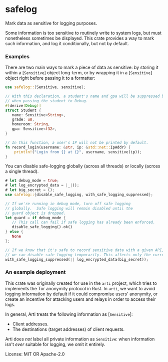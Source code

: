 # safelog

Mark data as sensitive for logging purposes.

Some information is too sensitive to routinely write to system logs, but
must nonetheless sometimes be displayed.  This crate provides a way to mark
such information, and log it conditionally, but not by default.

### Examples

There are two main ways to mark a piece of data as sensitive: by storing it
within a [`Sensitive`] object long-term, or by wrapping it in a
[`Sensitive`] object right before passing it to a formatter:

```rust
use safelog::{Sensitive, sensitive};

// With this declaration, a student's name and gpa will be suppressed by default
// when passing the student to Debug.
#[derive(Debug)]
struct Student {
   name: Sensitive<String>,
   grade: u8,
   homeroom: String,
   gpa: Sensitive<f32>,
}

// In this function, a user's IP will not be printed by default.
fn record_login(username: &str, ip: &std::net::IpAddr) {
    println!("Login from {} at {}", username, sensitive(ip));
}
```

You can disable safe-logging globally (across all threads) or locally
(across a single thread).

```rust
# let debug_mode = true;
# let log_encrypted_data = |_|();
# let big_secret = ();
use safelog::{disable_safe_logging, with_safe_logging_suppressed};

// If we're running in debug mode, turn off safe logging
// globally.  Safe logging will remain disabled until the
// guard object is dropped.
let guard = if debug_mode {
   // This call can fail if safe logging has already been enforced.
   disable_safe_logging().ok()
} else {
   None
};

// If we know that it's safe to record sensitive data with a given API,
// we can disable safe logging temporarily. This affects only the current thread.
with_safe_logging_suppressed(|| log_encrypted_data(big_secret));
```

### An example deployment

This crate was originally created for use in the `arti` project, which tries
to implements the Tor anonymity protocol in Rust.  In `arti`, we want to
avoid logging information by default if it could compromise users'
anonymity, or create an incentive for attacking users and relays in order to
access their logs.

In general, Arti treats the following information as [`Sensitive`]:
  * Client addresses.
  * The destinations (target addresses) of client requests.

Arti does _not_ label all private information as `Sensitive`: when
information isn't _ever_ suitable for logging, we omit it entirely.

License: MIT OR Apache-2.0

